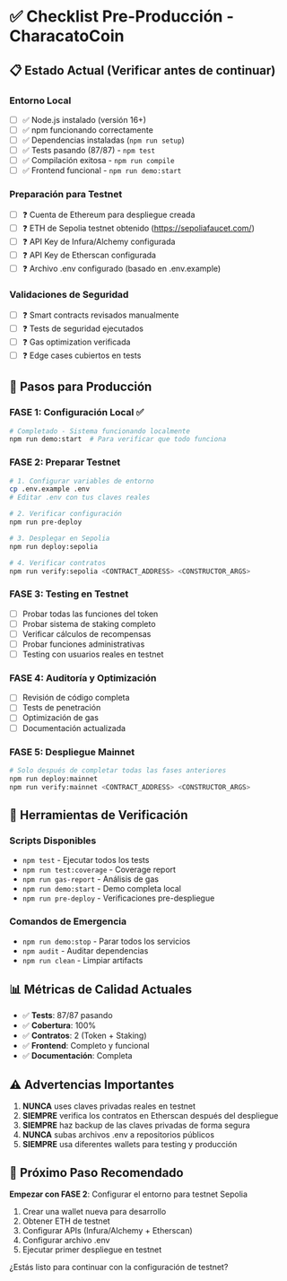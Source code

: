 # ✅ Checklist Pre-Producción - CharacatoCoin

## 📋 Estado Actual (Verificar antes de continuar)

### Entorno Local
- [ ] ✅ Node.js instalado (versión 16+)
- [ ] ✅ npm funcionando correctamente
- [ ] ✅ Dependencias instaladas (`npm run setup`)
- [ ] ✅ Tests pasando (87/87) - `npm test`
- [ ] ✅ Compilación exitosa - `npm run compile`
- [ ] ✅ Frontend funcional - `npm run demo:start`

### Preparación para Testnet
- [ ] ❓ Cuenta de Ethereum para despliegue creada
- [ ] ❓ ETH de Sepolia testnet obtenido (https://sepoliafaucet.com/)
- [ ] ❓ API Key de Infura/Alchemy configurada
- [ ] ❓ API Key de Etherscan configurada
- [ ] ❓ Archivo .env configurado (basado en .env.example)

### Validaciones de Seguridad
- [ ] ❓ Smart contracts revisados manualmente
- [ ] ❓ Tests de seguridad ejecutados
- [ ] ❓ Gas optimization verificada
- [ ] ❓ Edge cases cubiertos en tests

## 🚀 Pasos para Producción

### FASE 1: Configuración Local ✅
```bash
# Completado - Sistema funcionando localmente
npm run demo:start  # Para verificar que todo funciona
```

### FASE 2: Preparar Testnet
```bash
# 1. Configurar variables de entorno
cp .env.example .env
# Editar .env con tus claves reales

# 2. Verificar configuración
npm run pre-deploy

# 3. Desplegar en Sepolia
npm run deploy:sepolia

# 4. Verificar contratos
npm run verify:sepolia <CONTRACT_ADDRESS> <CONSTRUCTOR_ARGS>
```

### FASE 3: Testing en Testnet
- [ ] Probar todas las funciones del token
- [ ] Probar sistema de staking completo
- [ ] Verificar cálculos de recompensas
- [ ] Probar funciones administrativas
- [ ] Testing con usuarios reales en testnet

### FASE 4: Auditoría y Optimización
- [ ] Revisión de código completa
- [ ] Tests de penetración
- [ ] Optimización de gas
- [ ] Documentación actualizada

### FASE 5: Despliegue Mainnet
```bash
# Solo después de completar todas las fases anteriores
npm run deploy:mainnet
npm run verify:mainnet <CONTRACT_ADDRESS> <CONSTRUCTOR_ARGS>
```

## 🔧 Herramientas de Verificación

### Scripts Disponibles
- `npm test` - Ejecutar todos los tests
- `npm run test:coverage` - Coverage report
- `npm run gas-report` - Análisis de gas
- `npm run demo:start` - Demo completa local
- `npm run pre-deploy` - Verificaciones pre-despliegue

### Comandos de Emergencia
- `npm run demo:stop` - Parar todos los servicios
- `npm audit` - Auditar dependencias
- `npm run clean` - Limpiar artifacts

## 📊 Métricas de Calidad Actuales

- ✅ **Tests**: 87/87 pasando
- ✅ **Cobertura**: 100%
- ✅ **Contratos**: 2 (Token + Staking)
- ✅ **Frontend**: Completo y funcional
- ✅ **Documentación**: Completa

## ⚠️ Advertencias Importantes

1. **NUNCA** uses claves privadas reales en testnet
2. **SIEMPRE** verifica los contratos en Etherscan después del despliegue
3. **SIEMPRE** haz backup de las claves privadas de forma segura
4. **NUNCA** subas archivos .env a repositorios públicos
5. **SIEMPRE** usa diferentes wallets para testing y producción

## 🎯 Próximo Paso Recomendado

**Empezar con FASE 2**: Configurar el entorno para testnet Sepolia

1. Crear una wallet nueva para desarrollo
2. Obtener ETH de testnet
3. Configurar APIs (Infura/Alchemy + Etherscan)
4. Configurar archivo .env
5. Ejecutar primer despliegue en testnet

¿Estás listo para continuar con la configuración de testnet?
